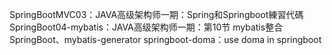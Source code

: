 SpringBootMVC03：JAVA高级架构师一期：Spring和Springboot練習代碼<br>
SpringBoot04-mybatis：JAVA高级架构师一期：第10节 mybatis整合SpringBoot、mybatis-generator
springboot-doma：use doma in springboot

